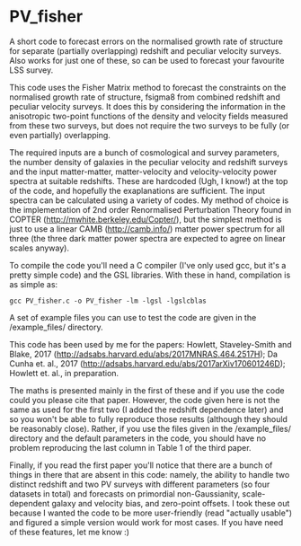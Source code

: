 # PV_fisher
A short code to forecast errors on the normalised growth rate of structure for separate (partially overlapping) redshift and peculiar velocity surveys. Also works for just one of these, so can be used to forecast your favourite LSS survey. 

This code uses the Fisher Matrix method to forecast the constraints on the normalised growth rate of structure, fsigma8 from combined redshift and peculiar velocity surveys. It does this by considering the information in the anisotropic two-point functions of the density and velocity fields measured from these two surveys, but does not require the two surveys to be fully (or even partially) overlapping.

The required inputs are a bunch of cosmological and survey parameters, the number density of galaxies in the peculiar velocity and redshift surveys and the input matter-matter, matter-velocity and velocity-velocity power spectra at suitable redshifts. These are hardcoded (Ugh, I know!) at the top of the code, and hopefully the exaplanations are sufficient. The input spectra can be calculated using a variety of codes. My method of choice is the implementation of 2nd order Renormalised Perturbation Theory found in COPTER (http://mwhite.berkeley.edu/Copter/), but the simplest method is just to use a linear CAMB (http://camb.info/) matter power spectrum for all three (the three dark matter power spectra are expected to agree on linear scales anyway).

To compile the code you'll need a C compiler (I've only used gcc, but it's a pretty simple code) and the GSL libraries. With these in hand, compilation is as simple as:

    gcc PV_fisher.c -o PV_fisher -lm -lgsl -lgslcblas
    
A set of example files you can use to test the code are given in the /example_files/ directory.
    
This code has been used by me for the papers: Howlett, Staveley-Smith and Blake, 2017 (http://adsabs.harvard.edu/abs/2017MNRAS.464.2517H); Da Cunha et. al., 2017 (http://adsabs.harvard.edu/abs/2017arXiv170601246D); Howlett et. al., in preparation.

The maths is presented mainly in the first of these and if you use the code could you please cite that paper. However, the code given here is not the same as used for the first two (I added the redshift dependence later) and so you won't be able to fully reproduce those results (although they should be reasonably close). Rather, if you use the files given in the /example_files/ directory and the default parameters in the code, you should have no problem reproducing the last column in Table 1 of the third paper.

Finally, if you read the first paper you'll notice that there are a bunch of things in there that are absent in this code: namely, the ability to handle two distinct redshift and two PV surveys with different parameters (so four datasets in total) and forecasts on primordial non-Gaussianity, scale-dependent galaxy and velocity bias, and zero-point offsets. I took these out because I wanted the code to be more user-friendly (read "actually usable") and figured a simple version would work for most cases. If you have need of these features, let me know :)


